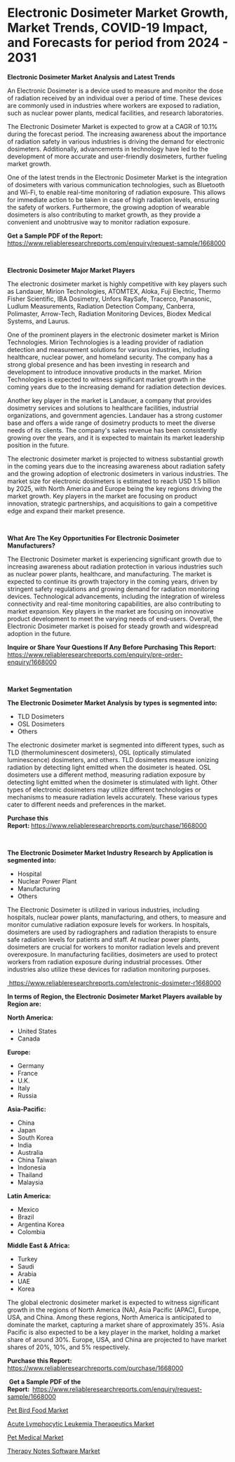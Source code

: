 <p><h1>Electronic Dosimeter Market Growth, Market Trends, COVID-19 Impact, and Forecasts for period from 2024 - 2031</h1></p><p><strong>Electronic Dosimeter Market Analysis and Latest Trends</strong></p>
<p><p>An Electronic Dosimeter is a device used to measure and monitor the dose of radiation received by an individual over a period of time. These devices are commonly used in industries where workers are exposed to radiation, such as nuclear power plants, medical facilities, and research laboratories.</p><p>The Electronic Dosimeter Market is expected to grow at a CAGR of 10.1% during the forecast period. The increasing awareness about the importance of radiation safety in various industries is driving the demand for electronic dosimeters. Additionally, advancements in technology have led to the development of more accurate and user-friendly dosimeters, further fueling market growth.</p><p>One of the latest trends in the Electronic Dosimeter Market is the integration of dosimeters with various communication technologies, such as Bluetooth and Wi-Fi, to enable real-time monitoring of radiation exposure. This allows for immediate action to be taken in case of high radiation levels, ensuring the safety of workers. Furthermore, the growing adoption of wearable dosimeters is also contributing to market growth, as they provide a convenient and unobtrusive way to monitor radiation exposure.</p></p>
<p><strong>Get a Sample PDF of the Report:&nbsp;</strong> <a href="https://www.reliableresearchreports.com/enquiry/request-sample/1668000">https://www.reliableresearchreports.com/enquiry/request-sample/1668000</a></p>
<p>&nbsp;</p>
<p><strong>Electronic Dosimeter Major Market Players</strong></p>
<p><p>The electronic dosimeter market is highly competitive with key players such as Landauer, Mirion Technologies, ATOMTEX, Aloka, Fuji Electric, Thermo Fisher Scientific, IBA Dosimetry, Unfors RaySafe, Tracerco, Panasonic, Ludlum Measurements, Radiation Detection Company, Canberra, Polimaster, Arrow-Tech, Radiation Monitoring Devices, Biodex Medical Systems, and Laurus.</p><p>One of the prominent players in the electronic dosimeter market is Mirion Technologies. Mirion Technologies is a leading provider of radiation detection and measurement solutions for various industries, including healthcare, nuclear power, and homeland security. The company has a strong global presence and has been investing in research and development to introduce innovative products in the market. Mirion Technologies is expected to witness significant market growth in the coming years due to the increasing demand for radiation detection devices.</p><p>Another key player in the market is Landauer, a company that provides dosimetry services and solutions to healthcare facilities, industrial organizations, and government agencies. Landauer has a strong customer base and offers a wide range of dosimetry products to meet the diverse needs of its clients. The company's sales revenue has been consistently growing over the years, and it is expected to maintain its market leadership position in the future.</p><p>The electronic dosimeter market is projected to witness substantial growth in the coming years due to the increasing awareness about radiation safety and the growing adoption of electronic dosimeters in various industries. The market size for electronic dosimeters is estimated to reach USD 1.5 billion by 2025, with North America and Europe being the key regions driving the market growth. Key players in the market are focusing on product innovation, strategic partnerships, and acquisitions to gain a competitive edge and expand their market presence.</p></p>
<p>&nbsp;</p>
<p><strong>What Are The Key Opportunities For Electronic Dosimeter Manufacturers?</strong></p>
<p><p>The Electronic Dosimeter market is experiencing significant growth due to increasing awareness about radiation protection in various industries such as nuclear power plants, healthcare, and manufacturing. The market is expected to continue its growth trajectory in the coming years, driven by stringent safety regulations and growing demand for radiation monitoring devices. Technological advancements, including the integration of wireless connectivity and real-time monitoring capabilities, are also contributing to market expansion. Key players in the market are focusing on innovative product development to meet the varying needs of end-users. Overall, the Electronic Dosimeter market is poised for steady growth and widespread adoption in the future.</p></p>
<p><strong>Inquire or Share Your Questions If Any Before Purchasing This Report:</strong> <a href="https://www.reliableresearchreports.com/enquiry/pre-order-enquiry/1668000">https://www.reliableresearchreports.com/enquiry/pre-order-enquiry/1668000</a></p>
<p>&nbsp;</p>
<p><strong>Market Segmentation</strong></p>
<p><strong>The Electronic Dosimeter Market Analysis by types is segmented into:</strong></p>
<p><ul><li>TLD Dosimeters</li><li>OSL Dosimeters</li><li>Others</li></ul></p>
<p><p>The electronic dosimeter market is segmented into different types, such as TLD (thermoluminescent dosimeters), OSL (optically stimulated luminescence) dosimeters, and others. TLD dosimeters measure ionizing radiation by detecting light emitted when the dosimeter is heated. OSL dosimeters use a different method, measuring radiation exposure by detecting light emitted when the dosimeter is stimulated with light. Other types of electronic dosimeters may utilize different technologies or mechanisms to measure radiation levels accurately. These various types cater to different needs and preferences in the market.</p></p>
<p><strong>Purchase this Report:&nbsp;</strong><a href="https://www.reliableresearchreports.com/purchase/1668000">https://www.reliableresearchreports.com/purchase/1668000</a></p>
<p>&nbsp;</p>
<p><strong>The Electronic Dosimeter Market Industry Research by Application is segmented into:</strong></p>
<p><ul><li>Hospital</li><li>Nuclear Power Plant</li><li>Manufacturing</li><li>Others</li></ul></p>
<p><p>The Electronic Dosimeter is utilized in various industries, including hospitals, nuclear power plants, manufacturing, and others, to measure and monitor cumulative radiation exposure levels for workers. In hospitals, dosimeters are used by radiographers and radiation therapists to ensure safe radiation levels for patients and staff. At nuclear power plants, dosimeters are crucial for workers to monitor radiation levels and prevent overexposure. In manufacturing facilities, dosimeters are used to protect workers from radiation exposure during industrial processes. Other industries also utilize these devices for radiation monitoring purposes.</p></p>
<p><a href="https://www.reliableresearchreports.com/electronic-dosimeter-r1668000">&nbsp;https://www.reliableresearchreports.com/electronic-dosimeter-r1668000</a></p>
<p><strong>In terms of Region, the Electronic Dosimeter Market Players available by Region are:</strong></p>
<p>
    <p> <strong> North America: </strong>
        <ul>
            <li>United States</li>
            <li>Canada</li>
        </ul>
        </p> 
    <p> <strong> Europe: </strong>
        <ul>
            <li>Germany</li>
            <li>France</li>
            <li>U.K.</li>
            <li>Italy</li>
            <li>Russia</li>
        </ul>
        </p> 
    <p> <strong> Asia-Pacific: </strong>
        <ul>
            <li>China</li>
            <li>Japan</li>
            <li>South Korea</li>
            <li>India</li>
            <li>Australia</li>
            <li>China Taiwan</li>
            <li>Indonesia</li>
            <li>Thailand</li>
            <li>Malaysia</li>
        </ul>
        </p> 
    <p> <strong> Latin America: </strong>
        <ul>
            <li>Mexico</li>
            <li>Brazil</li>
            <li>Argentina Korea</li>
            <li>Colombia</li>
        </ul>
        </p> 
    <p> <strong> Middle East & Africa: </strong>
        <ul>
            <li>Turkey</li>
            <li>Saudi</li>
            <li>Arabia</li>
            <li>UAE</li>
            <li>Korea</li>
        </ul>
    </p>
    </p>
<p><p>The global electronic dosimeter market is expected to witness significant growth in the regions of North America (NA), Asia Pacific (APAC), Europe, USA, and China. Among these regions, North America is anticipated to dominate the market, capturing a market share of approximately 35%. Asia Pacific is also expected to be a key player in the market, holding a market share of around 30%. Europe, USA, and China are projected to have market shares of 20%, 10%, and 5% respectively.</p></p>
<p><strong>Purchase this Report: </strong><a href="https://www.reliableresearchreports.com/purchase/1668000">https://www.reliableresearchreports.com/purchase/1668000</a></p>
<p>&nbsp;<strong>Get a Sample PDF of the Report:&nbsp;&nbsp;</strong><a href="https://www.reliableresearchreports.com/enquiry/request-sample/1668000">https://www.reliableresearchreports.com/enquiry/request-sample/1668000</a></p>
<p><strong></strong></p>
<p><p><a href="https://github.com/Glendatilghmankmgz0rbhwpy/Market-Research-Report-List-2/blob/main/pet-bird-food-market.md">Pet Bird Food Market</a></p><p><a href="https://www.linkedin.com/pulse/acute-lymphocytic-leukemia-therapeutics-market-key-successful-2tr6e">Acute Lymphocytic Leukemia Therapeutics Market</a></p><p><a href="https://github.com/dx0328/Market-Research-Report-List-2/blob/main/pet-medical-market.md">Pet Medical Market</a></p><p><a href="https://www.linkedin.com/pulse/therapy-notes-software-market-size-trends-complete-industry-overview-3fiie">Therapy Notes Software Market</a></p></p>